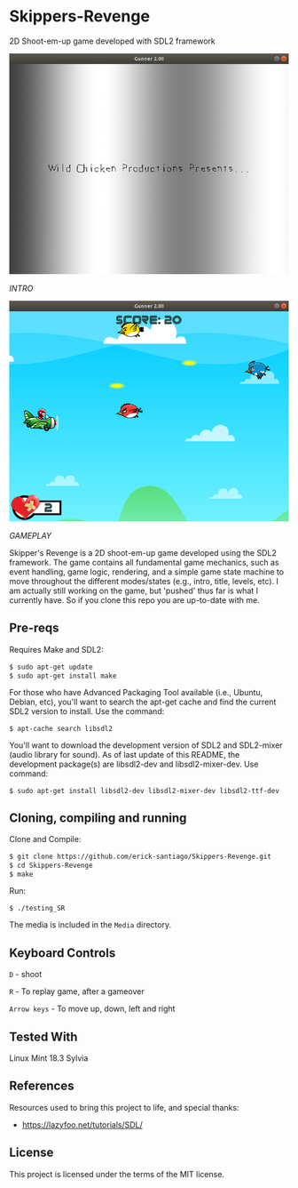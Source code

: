 # Skippers-Revenge
2D Shoot-em-up game developed with SDL2 framework

![INTRO](Media/WildChickenProductions.png "INTRO")

*INTRO*


![GAMEPLAY](Media/SkippersRevenge_gamePlay.png "GAMEPLAY")

*GAMEPLAY*

Skipper's Revenge is a 2D shoot-em-up game developed using the SDL2 framework. The game contains all fundamental game mechanics, such as event handling, game logic, rendering, and a simple game state machine to move throughout the different modes/states (e.g., intro, title, levels, etc). I am actually still working on the game, but 'pushed' thus far is what I currently have.  So if you clone this repo you are up-to-date with me.

## Pre-reqs

Requires Make and SDL2:
```
$ sudo apt-get update
$ sudo apt-get install make
```

For those who have Advanced Packaging Tool available (i.e., Ubuntu, Debian, etc), you'll want to search the apt-get cache and find the current SDL2 version to install.  Use the command:
```
$ apt-cache search libsdl2
```
You'll want to download the development version of SDL2 and SDL2-mixer (audio library for sound). As of last update of this README, the development package(s) are libsdl2-dev and libsdl2-mixer-dev.  Use command:
```
$ sudo apt-get install libsdl2-dev libsdl2-mixer-dev libsdl2-ttf-dev
```

## Cloning, compiling and running

Clone and Compile:
```
$ git clone https://github.com/erick-santiago/Skippers-Revenge.git
$ cd Skippers-Revenge
$ make
```

Run:
```
$ ./testing_SR
```
The media is included in the `Media` directory.

## Keyboard Controls

`D` - shoot

`R` - To replay game, after a gameover

`Arrow keys` - To move up, down, left and right

## Tested With
Linux Mint 18.3 Sylvia

## References
Resources used to bring this project to life, and special thanks:

- https://lazyfoo.net/tutorials/SDL/

## License
This project is licensed under the terms of the MIT license.
